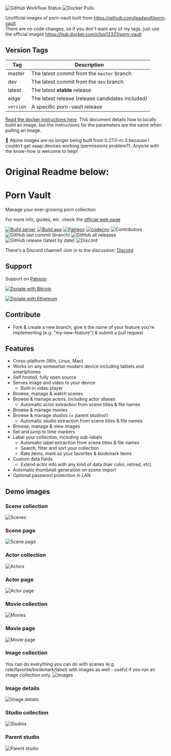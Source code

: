 ![GitHub Workflow Status](https://img.shields.io/github/workflow/status/leadwolf/porn-vault/Build%20Docker%20images?label=docker%20build)
![Docker Pulls](https://img.shields.io/docker/pulls/leadwolf/porn-vault)

Unofficial images of porn-vault built from https://github.com/leadwolf/porn-vault  
There are no code changes, so if you don't want any of my tags, just use the official images https://hub.docker.com/r/boi12321/porn-vault

## Version Tags

| Tag       | Description                                      |
| --------- | ------------------------------------------------ |
| master    | The latest commit from the `master` branch       |
| dev       | The latest commit from the `dev` branch          |
| latest    | The latest **stable** release                    |
| edge      | The latest release (release candidates included) |
| `version` | A specific porn-vault release                    |

[Read the docker instructions here](https://porn-vault.github.io/porn-vault/guides/docker.html). This document details how to locally build an image, but the instructions for the parameters are the same when pulling an image.

🚨 Alpine images are no longer being built from 0.27.0-rc.3 because I couldn't get vaapi devices working (permissions problem?). Anyone with the know-how is welcome to help!

# Original Readme below:

# Porn Vault

Manage your ever-growing porn collection

For more info, guides, etc. check the [official web page](https://porn-vault.github.io/porn-vault)

[![Build server](https://github.com/porn-vault/porn-vault/actions/workflows/build-server.yml/badge.svg)](https://github.com/porn-vault/porn-vault/actions/workflows/build-server.yml)
[![Build app](https://github.com/porn-vault/porn-vault/actions/workflows/build-app.yml/badge.svg)](https://github.com/porn-vault/porn-vault/actions/workflows/build-app.yml)
[![Patreon](https://img.shields.io/badge/patreon-donate-orange.svg)](https://www.patreon.com/pornvault)
[![codecov](https://codecov.io/gh/porn-vault/porn-vault/branch/dev/graph/badge.svg?token=33C0ELH6GI)](https://codecov.io/gh/porn-vault/porn-vault)
![Contributors](https://img.shields.io/github/contributors/porn-vault/porn-vault)
![GitHub last commit (branch)](https://img.shields.io/github/last-commit/porn-vault/porn-vault/dev)
![GitHub all releases](https://img.shields.io/github/downloads/porn-vault/porn-vault/total?color=%234488ff)
![GitHub release (latest by date)](https://img.shields.io/github/v/release/porn-vault/porn-vault)
![Discord](https://img.shields.io/discord/652499331265331245)

There's a Discord channel! Join in to the discussion: [Discord](https://discord.gg/t499hxK)

## Support

Support on [Patreon](https://www.patreon.com/pornvault)

[![Donate with Bitcoin](https://en.cryptobadges.io/badge/big/1Bw82zC5FnVtw93ZrcALQTeZBXgtVWH75n)](https://en.cryptobadges.io/donate/1Bw82zC5FnVtw93ZrcALQTeZBXgtVWH75n)

[![Donate with Ethereum](https://en.cryptobadges.io/badge/big/0x1138fb93fC9e3bAc3ab36949C2c806562bFDb621)](https://en.cryptobadges.io/donate/0x1138fb93fC9e3bAc3ab36949C2c806562bFDb621)

## Contribute

- Fork & create a new branch, give it the name of your feature you're implementing (e.g. "my-new-feature") & submit a pull request

## Features

- Cross-platform (Win, Linux, Mac)
- Works on any somewhat-modern device including tablets and smartphones
- Self hosted, fully open source
- Serves image and video to your device
  - Built-in video player
- Browse, manage & watch scenes
- Browse & manage actors, including actor aliases
  - Automatic actor extraction from scene titles & file names
- Browse & manage movies
- Browse & manage studios (+ parent studios!)
  - Automatic studio extraction from scene titles & file names
- Browse, manage & view images
- Set and jump to time markers
- Label your collection, including sub-labels
  - Automatic label extraction from scene titles & file names
  - Search, filter and sort your collection
  - Rate items, mark as your favorites & bookmark items
- Custom data fields
  - Extend actor info with any kind of data (hair color, retired, etc)
- Automatic thumbnail generation on scene import
- Optional password protection in LAN

## Demo images

### Scene collection

![Scenes](https://raw.githubusercontent.com/porn-vault/porn-vault/dev/doc/img/scene_collection.jpg)

### Scene page

![Scene page](https://raw.githubusercontent.com/porn-vault/porn-vault/dev/doc/img/scene_details.jpg)

### Actor collection

![Actors](https://raw.githubusercontent.com/porn-vault/porn-vault/dev/doc/img/actor_collection.jpg)

### Actor page

![Actor page](https://raw.githubusercontent.com/porn-vault/porn-vault/dev/doc/img/actor_details.jpg)

### Movie collection

![Movies](https://raw.githubusercontent.com/porn-vault/porn-vault/dev/doc/img/movie_collection.jpg)

### Movie page

![Movie page](https://raw.githubusercontent.com/porn-vault/porn-vault/dev/doc/img/movie_details.jpg)

### Image collection

You can do everything you can do with scenes (e.g. rate/favorite/bookmark/label) with images as well - useful if you run an image collection only.
![Images](https://raw.githubusercontent.com/porn-vault/porn-vault/dev/doc/img/image_collection.jpg)

### Image details

![Image details](https://raw.githubusercontent.com/porn-vault/porn-vault/dev/doc/img/image_details.jpg)

### Studio collection

![Studios](https://raw.githubusercontent.com/porn-vault/porn-vault/dev/doc/img/studio_collection.jpg)

### Parent studio

![Parent studio](https://raw.githubusercontent.com/porn-vault/porn-vault/dev/doc/img/parent_studio.jpg)
